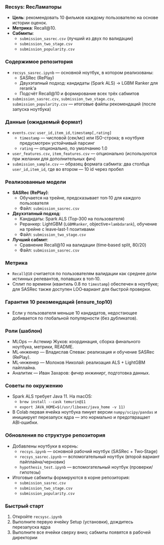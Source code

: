 ### Recsys: RecЛаматоры

- **Цель**: рекомендовать 10 фильмов каждому пользователю на основе истории оценок.
- **Метрика**: Recall@10.
- **Сабмиты**:
  - `submission_sasrec.csv` (лучший из двух по валидации)
  - `submission_two_stage.csv`
  - `submission_popularity.csv` 

### Содержимое репозитория
- `recsys_sasrec.ipynb` — основной ноутбук, в котором реализованы:
  - SASRec (RePlay)
  - Двухэтапный подход: кандидаты (Spark ALS) → LGBM Ranker для rerank’а
  - Подсчёт Recall@10 и формирование всех трёх сабмитов
- `submission_sasrec.csv`, `submission_two_stage.csv`, `submission_popularity.csv` — итоговые файлы рекомендаций (после запуска ноутбука)

### Данные (ожидаемый формат)
- `events.csv`: `user_id,item_id,timestamp[,rating]`
  - `timestamp` — числовой (сек/мс) или ISO-строка; в ноутбуке предусмотрен устойчивый парсинг
  - `rating` — опционально, по умолчанию 1.0
- `user_features.csv`, `item_features.csv` — опционально (используются при желании для дополнительных фич)
- `submission_sample.csv` — образец формата сабмита: два столбца `user_id,item_id`, где во втором — 10 id через пробел


### Реализованные модели
- **SASRec (RePlay)**:
  - Обучается на трейне, предсказывает топ‑10 для каждого пользователя
  - Файл: `submission_sasrec.csv`
- **Двухэтапный подход**:
  - Кандидаты: Spark ALS (Top‑300 на пользователя)
  - Реранкер: LightGBM (`LGBMRanker`, objective=`lambdarank`), обучение на трейне с leave‑last‑1 позитивами
  - Файл: `submission_two_stage.csv`
- **Лучший сабмит**:
  - Сравнение Recall@10 на валидации (time‑based split, 80/20)
  - Файл: `submission_sasrec.csv`

### Метрика
- `Recall@10` считается по пользователям валидации как среднее доли истинных релевантов, попавших в топ‑10.
- Сплит по времени (квантиль 0.8 по `timestamp`) обеспечен в ноутбуке; для SASRec также доступен LOO‑вариант для быстрой проверки.

### Гарантия 10 рекомендаций (ensure_top10)
- Если у пользователя меньше 10 кандидатов, недостающее добивается по глобальной популярности (без дубликатов).

### Роли (шаблон)
- MLOps — Астемир Жуков: координация, сборка финального ноутбука, метрики, README.
- ML‑инженер — Владислав Спевак: реализация и обучение SASRec (RePlay).
- ML‑инженер — Молоков Николай: реализация ALS + LightGBM пайплайна.
- Аналитик — Иван Захаров: фичер инжинирг, подготовка данных.


### Советы по окружению
- Spark ALS требует Java 11. На macOS:
  - `brew install --cask temurin@11`
  - `export JAVA_HOME=$(/usr/libexec/java_home -v 11)`
- В Colab первая ячейка ноутбука пинует версии `numpy/scipy/pandas` и инициирует перезапуск ядра — это нормально и предотвращает ABI‑ошибки.


### Обновления по структуре репозитория
- Добавлены ноутбуки в корень:
  - `recsys.ipynb` — основной рабочий ноутбук (SASRec + Two‑Stage)
  - `recsys_sasrec.ipynb` — вспомогательный ноутбук (второй вариант пайплайна/черновик)
  - `hypothesis_test.ipynb` — вспомогательный ноутбук (проверки/гипотезы)
- Итоговые сабмиты формируются в корне репозитория:
  - `submission_sasrec.csv`
  - `submission_two_stage.csv`
  - `submission_popularity.csv`

### Быстрый старт
  1) Откройте `recsysc.ipynb`
  2) Выполните первую ячейку Setup (установки), дождитесь перезапуска ядра
  3) Выполните все ячейки сверху вниз; сабмиты появятся в рабочей директории


